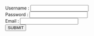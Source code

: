 <head>
<title> Home Page </title> 
</head>
<body>
<form action="registration_db.php" method="POST">
Username : <input type="text" name="username">
<br>
Password : <input type="password" name="password">
<br>
Email    : <input type="text" name="email">
<br>
<input type="submit" name="sign up" value="SUBMIT">
</form>
</body>
</html>
